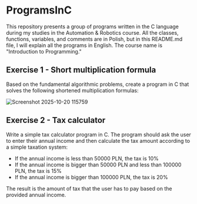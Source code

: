# ProgramsInC #
This repository presents a group of programs written in the C language during my studies in the Automation & Robotics course. All the classes, functions, variables, and comments are in Polish, but in this README.md file, I will explain all the programs in English. The course name is "Introduction to Programming." 

## Exercise 1 - Short multiplication formula ##

Based on the fundamental algorithmic problems, create a program in C that solves the following shortened multiplication formulas:


![Screenshot 2025-10-20 115759](https://github.com/user-attachments/assets/4dbab7fc-400e-4381-bff6-9936ba31dd3f)

## Exercise 2 - Tax calculator ##

Write a simple tax calculator program in C. The program should ask the user to enter their annual income and then calculate the tax amount according to a simple taxation system:

* If the annual income is less than 50000 PLN, the tax is 10%
* If the annual income is bigger than 50000 PLN and less than 100000 PLN, the tax is 15%
* If the annual income is bigger than 100000 PLN, the tax is 20%

The result is the amount of tax that the user has to pay based on the provided annual income.
